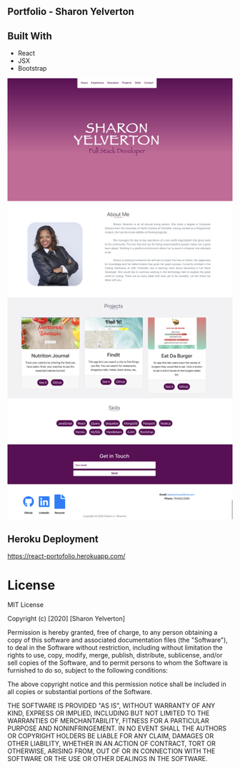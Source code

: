 Portfolio - Sharon Yelverton
---

Built With
---
* React
* JSX
* Bootstrap

<img src="./public/images/ss1.jpg" width=700>
<img src="./public/images/ss2.jpg" width=700>
<img src="./public/images/ss3.jpg" width=700>
<img src="./public/images/ss4.jpg" width=700>


Heroku Deployment
---

https://react-portofolio.herokuapp.com/

# License
MIT License

Copyright (c) [2020] [Sharon Yelverton]

Permission is hereby granted, free of charge, to any person obtaining a copy of this software and associated documentation files (the "Software"), to deal in the Software without restriction, including without limitation the rights to use, copy, modify, merge, publish, distribute, sublicense, and/or sell copies of the Software, and to permit persons to whom the Software is furnished to do so, subject to the following conditions:

The above copyright notice and this permission notice shall be included in all copies or substantial portions of the Software.

THE SOFTWARE IS PROVIDED "AS IS", WITHOUT WARRANTY OF ANY KIND, EXPRESS OR IMPLIED, INCLUDING BUT NOT LIMITED TO THE WARRANTIES OF MERCHANTABILITY, FITNESS FOR A PARTICULAR PURPOSE AND NONINFRINGEMENT. IN NO EVENT SHALL THE AUTHORS OR COPYRIGHT HOLDERS BE LIABLE FOR ANY CLAIM, DAMAGES OR OTHER LIABILITY, WHETHER IN AN ACTION OF CONTRACT, TORT OR OTHERWISE, ARISING FROM, OUT OF OR IN CONNECTION WITH THE SOFTWARE OR THE USE OR OTHER DEALINGS IN THE SOFTWARE.




